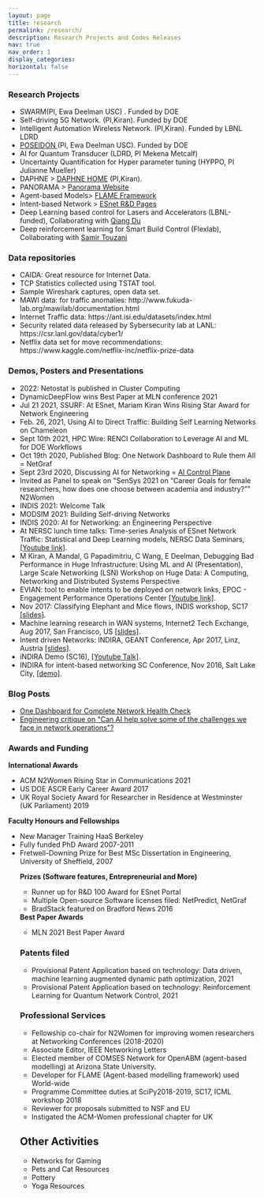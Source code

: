 ```yaml
---
layout: page
title: research
permalink: /research/
description: Research Projects and Codes Releases
nav: true
nav_order: 1
display_categories: 
horizontal: false
---
```


<!--temp.html
[My page](/temp.html)
-->
<h3>Research Projects</h3>
  <ul>
    <li>SWARM(PI, Ewa Deelman USC) . Funded by DOE</li>
 <li>Self-driving 5G Network. (PI,Kiran). Funded by DOE</li>
<li>Intelligent Automation Wireless Network. (PI,Kiran). Funded by LBNL LDRD
</li>
<li>   <a href="https://sites.google.com/view/poseidon-workflows/home"> POSEIDON </a>(PI, Ewa Deelman USC). Funded by DOE</li>


   <li>   AI for Quantum Transducer (LDRD, PI Mekena Metcalf) </li>

  <li>    Uncertainty Quantification for Hyper parameter tuning (HYPPO, PI Julianne Mueller)</li>
  <li>DAPHNE <u></u>> <a href="https://sites.google.com/lbl.gov/daphne/">DAPHNE HOME</a> (PI,Kiran).</li>
                <li> PANORAMA <u></u>> <a href="https://panorama360.github.io/">Panorama Website</a>
                </li>
                <li>Agent-based Models<u></u>> <a href="https://flame.ac.uk/">FLAME Framework</a>
                </li>
                <li> Intent-based Network <u></u>> <a href="http://es.net/network-r-and-d/">ESnet R&D Pages</a></li>
                   <li>Deep Learning based control for Lasers and Accelerators (LBNL-funded), Collaborating with <a href="https://als.lbl.gov/people/qiang-du/">Qiang Du</a></li>
                  <li>Deep reinforcement learning for Smart Build Control (Flexlab), Collaborating with <a href="https://eta.lbl.gov/people/samir-touzani">Samir Touzani</a></li>
                </ul>

<h3>Data repositories</h3>
<ul>
  <li>  CAIDA: Great resource for Internet Data.</li>
  <li>  TCP Statistics collected using TSTAT tool. </li>
   <li> Sample Wireshark captures, open data set.</li>
<li>MAWI data: for traffic anomalies: http://www.fukuda-lab.org/mawilab/documentation.html</li>
<li>Internet Traffic data: https://ant.isi.edu/datasets/index.html</li>
<li>Security related data released by Sybersecurity lab at LANL: https://csr.lanl.gov/data/cyber1/</li>
<li>Netflix data set for move recommendations: https://www.kaggle.com/netflix-inc/netflix-prize-data</li>
</ul>

<h3>Demos, Posters and Presentations</h3>
 <ul>
                <li>2022: Netostat is published in Cluster Computing
                                </li>
                                <li>DynamicDeepFlow wins Best Paper at MLN conference 2021</li>
                                <li>Jul 21 2021, SSURF: At ESnet, Mariam Kiran Wins Rising Star Award for Network Engineering</li>
    <li>Feb. 26, 2021, Using AI to Direct Traffic: Building Self Learning Networks on Chameleon</li>
    <li>Sept 10th 2021, HPC Wire: RENCI Collaboration to Leverage AI and ML for DOE Workflows </li>
    <li>Oct 19th 2020, Published Blog: One Network Dashboard to Rule them All = NetGraf</li>
   <li>Sept 23rd 2020, Discussing AI for Networking = <a href="https://aicontrolplane.blogspot.com/2020/09/engineering-critique-on-can-ai-help.html">AI Control Plane</a></li>
      <li>Invited as Panel to speak on "SenSys 2021 on “Career Goals for female researchers, how does one choose between academia and industry?”" N2Women</li>
              <li>INDIS 2021: Welcome Talk</li>
            <li>MODSIM 2021: Building Self-driving Networks</li>
            <li>INDIS 2020: AI for Networking: an Engineering Perspective</li>
              <li>At NERSC lunch time talks: Time-series Analysis of ESnet Network Traffic: Statistical and Deep Learning models, NERSC Data Seminars,
                  <span style="color:green;"><a href="https://www.youtube.com/embed/CJp_oXcgerU">[Youtube link]</a></span>. </li>
              <li>M Kiran, A Mandal, G Papadimitriu, C Wang, E Deelman, Debugging Bad Performance in Huge 
                Infrastructure: Using ML and AI (Presentation), Large Scale Networking (LSN) Workshop on Huge Data: A Computing, Networking and Distributed Systems Perspective</li>
                <li>EVIAN: tool to enable intents to be deployed on network links, EPOC - Engagement Performance Operations Center 
                    <span style="color:green;"><a href="https://www.youtube.com/watch?v=GdJnN2gOFD4">[Youtube link]</a></span>.
                  <!--<a href="https://www.youtube.com/watch?v=GdJnN2gOFD4"> [Talk]</a></li>
                <iframe width="320" height="215"
                src="https://www.youtube.com/embed/GdJnN2gOFD4">
                </iframe> --></li>
            <li>Nov 2017: Classifying Elephant and Mice flows, INDIS workshop, SC17 <span style="color:green;"><a href="/mariamkiran.github.io/SC17-talk_indis_flows.pptx"> [slides]</a></span>.</li>
            <li> Machine learning research in WAN systems, Internet2 Tech Exchange, Aug 2017, San Francisco, US <span style="color:green;"><a href="/mariamkiran.github.io/MLreviewnetworks-techexv3.pptx"> [slides]</a></span>.</li>
           <li> Intent driven Networks: INDIRA, GEANT Conference, Apr 2017, Linz, Austria <span style="color:green;"><a href="/mariamkiran.github.io/indira_tnc_talk_kiran_finalv3.pptx">[slides]</a></span>.</li>
           <li> iNDIRA Demo (SC16), <span style="color:green;"><a href="https://www.youtube.com/watch?v=qrN7VVmtxPs&feature=youtu.be"> [Youtube Talk]</a></span>.</li>
           <!--<iframe width="320" height="215"
                src="https://www.youtube.com/embed/qrN7VVmtxPs">
                </iframe></li>--> 
           <li> INDIRA for intent-based networking SC Conference, Nov 2016, Salt Lake City, <span style="color:green;"><a href="http://es.net/network-r-and-d/intent/">[demo]</a></span>.</li>
          </ul>

<h3>Blog Posts</h3>
<ul><li>
<a href="https://aicontrolplane.blogspot.com/2020/10/one-dashboard-for-complete-network.html">
 One Dashboard for Complete Network Health Check</a> </li>
 <li>
<a href="https://aicontrolplane.blogspot.com/2020/09/engineering-critique-on-can-ai-help.html">Engineering critique on "Can AI help solve some of the challenges we face in network operations"?</a> 
       </li>
   </ul>
   
<h3>Awards and Funding</h3>
 <b>International Awards</b>
    <ul>
 <li>ACM N2Women Rising Star in Communications 2021 </li>
<li> US DOE ASCR Early Career Award 2017 </li>
   <li> UK Royal Society Award for Researcher in Residence at Westminster (UK Parliament) 2019</li>
</ul>

   <b>Faculty Honours and Fellowships</b>
<ul>
<li>New Manager Training HaaS Berkeley</li>         
  <li> Fully funded PhD Award 2007-2011 </li>
   <li> Fretwell-Downing Prize for Best MSc Dissertation in Engineering, University of Sheffield, 2007 </li>
  
  <b>Prizes (Software features, Entrepreneurial and More)</b>
  <ul>
    <li>Runner up for R&D 100 Award for ESnet Portal </li>
   <li> Multiple Open-source Software licenses filed: NetPredict, NetGraf </li>
<li>BradStack featured on Bradford News 2016</li>
</ul>
<b>Best Paper Awards</b>
<ul>
    <li>MLN 2021 Best Paper Award</li>
</ul>
<h3>Patents filed</h3>
<ul>
   <li>Provisional Patent Application based on technology: Data driven, machine learning augmented dynamic path optimization, 2021 </li>
   <li>Provisional Patent Application based on technology: Reinforcement Learning for Quantum Network Control, 2021
                        </li>
                    </ul>
                    
<h3>Professional Services</h3>
 <ul >                        <li>
                            Fellowship co-chair for N2Women for improving women researchers at Networking Conferences (2018-2020) </li>
<li>Associate Editor, IEEE Networking Letters </li>
<li> Elected member of COMSES Network for OpenABM (agent-based modelling) at
Arizona State University. </li>
<li> Developer for FLAME (Agent-based modelling framework) used World-wide </li>
<li> Programme Committee duties at SciPy2018-2019, SC17, ICML workshop 2018 </li>
<li> Reviewer for proposals submitted to NSF and EU </li>
<li> Instigated the ACM-Women professional chapter for UK
                        </li>
                    </ul>

<h2>Other Activities</h2>
<ul>
  <li>Networks for Gaming</li>
  <li>Pets and Cat Resources</li>
  <li>Pottery</li>
  <li>Yoga Resources</li>
</ul>
